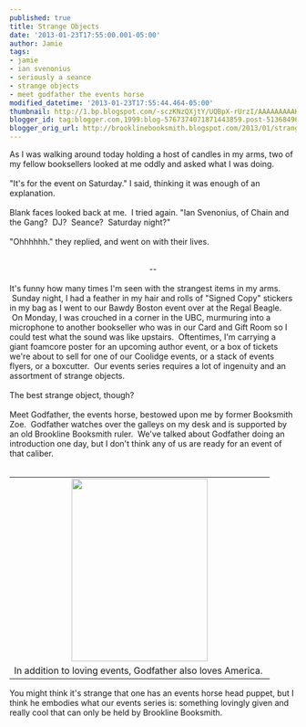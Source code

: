 ```yaml
---
published: true
title: Strange Objects
date: '2013-01-23T17:55:00.001-05:00'
author: Jamie
tags:
- jamie
- ian svenonius
- seriously a seance
- strange objects
- meet godfather the events horse
modified_datetime: '2013-01-23T17:55:44.464-05:00'
thumbnail: http://1.bp.blogspot.com/-sczKNzQXjtY/UQBpX-rUrzI/AAAAAAAAAHM/vwJHDUnbGZU/s72-c/photo+(10).JPG
blogger_id: tag:blogger.com,1999:blog-5767374071871443859.post-5136849613480142174
blogger_orig_url: http://brooklinebooksmith.blogspot.com/2013/01/strange-objects.html
---
```


As I was walking around today holding a host of candles in my arms, two of my fellow booksellers looked at me oddly and asked what I was doing.<br /><br />"It's for the event on Saturday." I said, thinking it was enough of an explanation.<br /><br />Blank faces looked back at me. &nbsp;I tried again. "Ian Svenonius, of Chain and the Gang? &nbsp;DJ? &nbsp;Seance? &nbsp;Saturday night?"<br /><br />"Ohhhhhh." they replied, and went on with their lives. <br /><br /><div style="text-align: center;">--</div><br />It's funny how many times I'm seen with the strangest items in my arms. &nbsp;Sunday night, I had a feather in my hair and rolls of "Signed Copy" stickers in my bag as I went to our Bawdy Boston event over at the Regal Beagle. &nbsp;On Monday, I was crouched in a corner in the UBC, murmuring into a microphone to another bookseller who was in our Card and Gift Room so I could test what the sound was like upstairs. &nbsp;Oftentimes, I'm carrying a giant foamcore poster for an upcoming author event, or a box of tickets we're about to sell for one of our Coolidge events, or a stack of events flyers, or a boxcutter. &nbsp;Our events series requires a lot of ingenuity and an assortment of strange objects.<br /><br />The best strange object, though?<br /><br />Meet Godfather, the events horse, bestowed upon me by former Booksmith Zoe. &nbsp;Godfather watches over the galleys on my desk and is supported by an old Brookline Booksmith ruler. &nbsp;We've talked about Godfather doing an introduction one day, but I don't think any of us are ready for an event of that caliber.<br /><br /><table align="center" cellpadding="0" cellspacing="0" class="tr-caption-container" style="margin-left: auto; margin-right: auto; text-align: center;"><tbody><tr><td style="text-align: center;"><a href="http://1.bp.blogspot.com/-sczKNzQXjtY/UQBpX-rUrzI/AAAAAAAAAHM/vwJHDUnbGZU/s1600/photo+(10).JPG" imageanchor="1" style="margin-left: auto; margin-right: auto;"><img border="0" height="320" src="http://1.bp.blogspot.com/-sczKNzQXjtY/UQBpX-rUrzI/AAAAAAAAAHM/vwJHDUnbGZU/s320/photo+(10).JPG" width="239" /></a></td></tr><tr><td class="tr-caption" style="text-align: center;">In addition to loving events, Godfather also loves America.&nbsp;</td></tr></tbody></table>You might think it's strange that one has an events horse head puppet, but I think he embodies what our events series is: something lovingly given and really cool that can only be held by Brookline Booksmith.